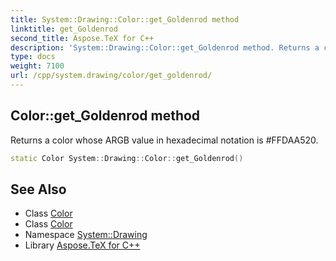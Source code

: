 ```yaml
---
title: System::Drawing::Color::get_Goldenrod method
linktitle: get_Goldenrod
second_title: Aspose.TeX for C++
description: 'System::Drawing::Color::get_Goldenrod method. Returns a color whose ARGB value in hexadecimal notation is #FFDAA520 in C++.'
type: docs
weight: 7100
url: /cpp/system.drawing/color/get_goldenrod/
---
```

## Color::get_Goldenrod method


Returns a color whose ARGB value in hexadecimal notation is #FFDAA520.

```cpp
static Color System::Drawing::Color::get_Goldenrod()
```

## See Also

* Class [Color](../)
* Class [Color](../)
* Namespace [System::Drawing](../../)
* Library [Aspose.TeX for C++](../../../)
